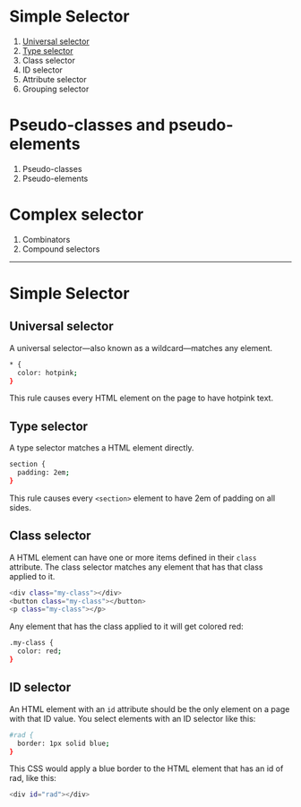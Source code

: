 # Simple Selector

1. [Universal selector](https://github.com/CuongDuong2710/learning-html-css-javascript/blob/master/README.md#simple-selector-1)
2. [Type selector](https://github.com/CuongDuong2710/learning-html-css-javascript/blob/master/README.md#type-selector)
3. Class selector
4. ID selector
5. Attribute selector
6. Grouping selector

# Pseudo-classes and pseudo-elements

1. Pseudo-classes
2. Pseudo-elements

# Complex selector

1. Combinators
2. Compound selectors

---

# Simple Selector

## Universal selector

A universal selector—also known as a wildcard—matches any element.

```sh
* {
  color: hotpink;
}
```

This rule causes every HTML element on the page to have hotpink text.

## Type selector

A type selector matches a HTML element directly.

```sh
section {
  padding: 2em;
}
```

This rule causes every `<section>` element to have 2em of padding on all sides.

## Class selector

A HTML element can have one or more items defined in their `class` attribute. The class selector matches any element that has that class applied to it.

```sh
<div class="my-class"></div>
<button class="my-class"></button>
<p class="my-class"></p>
```

Any element that has the class applied to it will get colored red:

```sh
.my-class {
  color: red;
}
```

## ID selector

An HTML element with an `id` attribute should be the only element on a page with that ID value. You select elements with an ID selector like this:

```sh
#rad {
  border: 1px solid blue;
}
```

This CSS would apply a blue border to the HTML element that has an id of rad, like this:

```sh
<div id="rad"></div>
```


